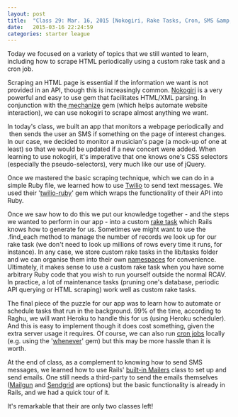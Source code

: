 ```yaml
---
layout: post
title:  "Class 29: Mar. 16, 2015 [Nokogiri, Rake Tasks, Cron, SMS &amp; Mailers]"
date:   2015-03-16 22:24:59
categories: starter league
---
```


Today we focused on a variety of topics that we still wanted to learn, including how to scrape HTML periodically using a custom rake task and a cron job.

Scraping an HTML page is essential if the information we want is not provided in an API, though this is increasingly common. <a title="Nokogiri" href="http://www.nokogiri.org" target="_blank">Nokogiri</a> is a very powerful and easy to use gem that facilitates HTML/XML parsing. In conjunction with the<a title="Mechanize gem" href="http://docs.seattlerb.org/mechanize/" target="_blank"> mechanize</a> gem (which helps automate website interaction), we can use nokogiri to scrape almost anything we want.

In today's class, we built an app that monitors a webpage periodically and  then sends the user an SMS if something on the page of interest changes. In our case, we decided to monitor a musician's page (a mock-up of one at least) so that we would be updated if a new concert were added. When learning to use nokogiri, it's imperative that one knows one's CSS selectors (especially the pseudo-selectors), very much like our use of jQuery.

Once we mastered the basic scraping technique, which we can do in a simple Ruby file, we learned how to use <a title="Twilio" href="https://www.twilio.com" target="_blank">Twilio</a> to send text messages. We used their '<a title="Twilio-Ruby" href="https://github.com/twilio/twilio-ruby" target="_blank">twilio-ruby</a>' gem which wraps the functionality of their API into Ruby.

Once we saw how to do this we put our knowledge together - and the steps we wanted to perform in our app - into a custom <a title="Rake Tutorial" href="http://jasonseifer.com/2010/04/06/rake-tutorial" target="_blank">rake task</a> which Rails knows how to generate for us. Sometimes we might want to use the .find_each method to manage the number of records we look up for our rake task (we don't need to look up millions of rows every time it runs, for instance). In any case, we store custom rake tasks in the lib/tasks folder and we can organise them into their own <a title="Organizing using Namespaces" href="http://blog.makandra.com/2014/12/organizing-large-rails-projects-with-namespaces/" target="_blank">namespaces</a> for convenience. Ultimately, it makes sense to use a custom rake task when you have some arbitrary Ruby code that you wish to run yourself outside the normal RCAV. In practice, a lot of maintenance tasks (pruning one's database, periodic API querying or HTML scraping) work well as custom rake tasks.

The final piece of the puzzle for our app was to learn how to automate or schedule tasks that run in the background. 99% of the time, according to Raghu, we will want Heroku to handle this for us (using Heroku scheduler). And this is easy to implement though it does cost something, given the extra server usage it requires. Of course, we can also run <a title="Cron jobs" href="http://www.unixgeeks.org/security/newbie/unix/cron-1.html" target="_blank">cron jobs</a> locally (e.g. using the '<a title="Whenever Gem" href="https://github.com/javan/whenever" target="_blank">whenever</a>' gem) but this may be more hassle than it is worth.

At the end of class, as a complement to knowing how to send SMS messages, we learned how to use Rails' <a title="Action Mailer Basics" href="http://guides.rubyonrails.org/action_mailer_basics.html" target="_blank">built-in Mailers</a> class to set up and send emails. One still needs a third-party to send the emails themselves (<a title="Mailgun" href="http://www.mailgun.com" target="_blank">Mailgun</a> and <a title="Sendgrid" href="https://sendgrid.com" target="_blank">Sendgrid</a> are options) but the basic functionality is already in Rails, and we had a quick tour of it.

It's remarkable that their are only two classes left!
